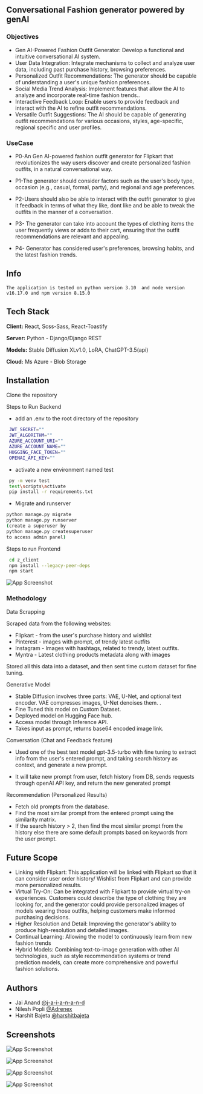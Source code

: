 
## Conversational Fashion generator powered by genAI

### Objectives 
 - Gen AI-Powered Fashion Outfit Generator: Develop a functional and intuitive conversational AI system.
 - User Data Integration: Integrate mechanisms to collect and analyze user data, including past purchase history, browsing preferences.
 - Personalized Outfit Recommendations: The generator should be capable of understanding a user's unique fashion preferences. 
 - Social Media Trend Analysis: Implement features that allow the AI to analyze and incorporate real-time fashion trends.. 
 - Interactive Feedback Loop: Enable users to provide feedback and interact with the AI to refine outfit recommendations. 
 - Versatile Outfit Suggestions: The AI should be capable of generating outfit recommendations for various occasions, styles, age-specific, regional specific and user profiles.


### UseCase

 - P0-An Gen AI-powered fashion outfit generator for Flipkart that revolutionizes the way users discover and create personalized fashion outfits, in a natural conversational way.

 - P1-The generator should consider factors such as the user's body type, occasion (e.g., casual, formal, party), and regional and age preferences.

 - P2-Users should also be able to interact with the outfit generator to give it feedback in terms of what they like, dont like and be able to tweak the outfits in the manner of a conversation.

 - P3- The generator can take into account the types of clothing items the user frequently views or adds to their cart, ensuring that the outfit recommendations are relevant and appealing.

 - P4- Generator has considered user's preferences, browsing habits, and the latest fashion trends.


## Info

 `The application is tested on python version 3.10 
  and node version v16.17.0 and npm version 8.15.0`
## Tech Stack

**Client:** React, Scss-Sass, React-Toastify

**Server:** Python - Django/Django REST

**Models:** Stable Diffusion XLv1.0, LoRA, ChatGPT-3.5(api)

**Cloud:** Ms Azure - Blob Storage


## Installation

Clone the repository 

  Steps to Run Backend

  - add an .env to the root directory of the repository
 ```bash
  JWT_SECRET=""
  JWT_ALGORITHM=""
  AZURE_ACCOUNT_URI=""
  AZURE_ACCOUNT_NAME=""
  HUGGING_FACE_TOKEN=""
  OPENAI_API_KEY=""
```
 - activate a new environment named test
 ```bash
  py -m venv test
  test\scripts\activate
  pip install -r requirements.txt
  ```
  - Migrate and runserver
  ```bash
  python manage.py migrate
  python manage.py runserver
  (create a superuser by 
  python manage.py createsuperuser
  to access admin panel)
  ``` 
  Steps to run Frontend 

  ```bash
   cd z_client
   npm install --legacy-peer-deps
   npm start
  ```

![App Screenshot](screenshots/methodology.jpeg)
    
### Methodology
Data Scrapping

Scraped data from the following websites:

 - Flipkart - from the user's purchase history and wishlist
 - Pinterest - images with prompt, of trendy latest outfits
 - Instagram - Images with hashtags, related to trendy, latest outfits.
 - Myntra - Latest clothing products metadata along with images

Stored all this data into a dataset, and then sent time custom dataset for fine tuning.

Generative Model

 - Stable Diffusion involves three parts: VAE, U-Net, and optional text encoder. VAE compresses images, U-Net denoises them. .
 - Fine Tuned this model on Custom Dataset.
 - Deployed model on Hugging Face hub.
 - Access model through Inference API.
 - Takes input as prompt, returns base64 encoded image link.

Conversation (Chat and Feedback feature)

 - Used one of the best text model gpt-3.5-turbo with fine tuning to extract info from the user's entered prompt, and taking search history as context, and generate a new prompt.

 - It will take new prompt from user, fetch history from DB, sends requests through openAI API key, and return the new generated prompt

Recommendation (Personalized Results)

 - Fetch old prompts from the database.
 - Find the most similar prompt from the entered prompt using the similarity matrix.
 - If the search history > 2, then find the most similar prompt from the history else there are some default prompts based on keywords from the user prompt.

 
## Future Scope

 - Linking with Flipkart: This application will be linked with Flipkart so that it can consider user order history/ Wishlist from Flipkart and can provide more personalized results.
 - Virtual Try-On: Can be integrated with Flipkart to provide virtual try-on experiences. Customers could describe the type of clothing they are looking for, and the generator could provide personalized images of models wearing those outfits, helping customers make informed purchasing decisions.
 - Higher Resolution and Detail: Improving the generator's ability to produce high-resolution and detailed images.
 - Continual Learning: Allowing the model to continuously learn from new fashion trends
 - Hybrid Models: Combining text-to-image generation with other AI technologies, such as style recommendation systems or trend prediction models, can create more comprehensive and powerful fashion solutions.
## Authors

- Jai Anand [@j-a-i-a-n-a-n-d](https://www.linkedin.com/in/jaiiianand/)
- Nilesh Popli [@Adrenex](https://www.linkedin.com/in/nileshpopli/)
- Harshit Bajeta [@harshitbajeta](https://www.linkedin.com/in/harshit-bajeta-8a4644212/)


## Screenshots

![App Screenshot](screenshots/home.png)

![App Screenshot](screenshots/register.png)

![App Screenshot](screenshots/login.png)

![App Screenshot](screenshots/portal.png)


